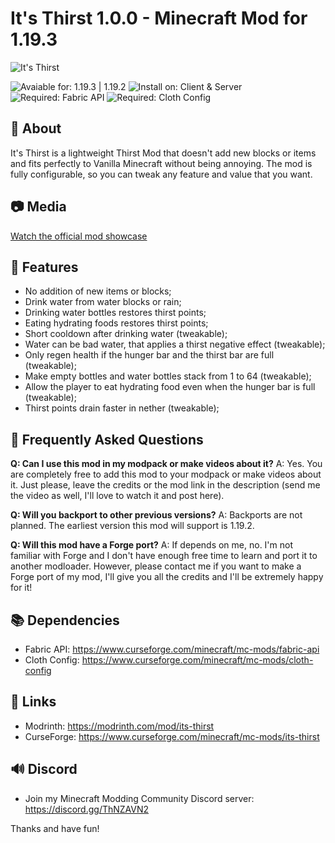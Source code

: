 # It's Thirst 1.0.0 - Minecraft Mod for 1.19.3

![It's Thirst](https://i.imgur.com/mEztvlI.png)

![Avaiable for: 1.19.3 | 1.19.2](https://img.shields.io/badge/Available%20for-1.19.3%20%7C%201.19.2-ecebe6?labelColor=2F4858&amp;style=for-the-badge)
![Install on: Client & Server](https://img.shields.io/badge/Install%20on-Client%20&amp;%20Server-ecebe6?labelColor=2F4858&amp;style=for-the-badge)
![Required: Fabric API](https://img.shields.io/badge/Required-Fabric%20API-ecebe6?labelColor=2F4858&amp;style=for-the-badge)
![Required: Cloth Config](https://img.shields.io/badge/Required-Cloth%20Config-ecebe6?labelColor=2F4858&amp;style=for-the-badge)

## 📄 About
It's Thirst is a lightweight Thirst Mod that doesn't add new blocks or items and fits perfectly to Vanilla Minecraft without being annoying. The mod is fully configurable, so you can tweak any feature and value that you want.

## 📷 Media
[Watch the official mod showcase](https://www.youtube.com/watch?v=HgN4FYMuc2Q)

## 🌟 Features
- No addition of new items or blocks; 
- Drink water from water blocks or rain;
- Drinking water bottles restores thirst points;
- Eating hydrating foods restores thirst points; 
- Short cooldown after drinking water (tweakable); 
- Water can be bad water, that applies a thirst negative effect (tweakable);
- Only regen health if the hunger bar and the thirst bar are full (tweakable); 
- Make empty bottles and water bottles stack from 1 to 64 (tweakable); 
- Allow the player to eat hydrating food even when the hunger bar is full (tweakable); 
- Thirst points drain faster in nether (tweakable);

## 📝 Frequently Asked Questions
**Q: Can I use this mod in my modpack or make videos about it?**
A: Yes. You are completely free to add this mod to your modpack or make videos about it. Just please, leave the credits or the mod link in the description (send me the video as well, I'll love to watch it and post here).

**Q: Will you backport to other previous versions?**
A: Backports are not planned. The earliest version this mod will support is 1.19.2.

**Q: Will this mod have a Forge port?**
A: If depends on me, no. I'm not familiar with Forge and I don't have enough free time to learn and port it to another modloader. However, please contact me if you want to make a Forge port of my mod, I'll give you all the credits and I'll be extremely happy for it!

## 📚 Dependencies
- Fabric API: https://www.curseforge.com/minecraft/mc-mods/fabric-api
- Cloth Config: https://www.curseforge.com/minecraft/mc-mods/cloth-config

## 📶 Links
- Modrinth: https://modrinth.com/mod/its-thirst
- CurseForge: https://www.curseforge.com/minecraft/mc-mods/its-thirst

## 🔊 Discord
- Join my Minecraft Modding Community Discord server: https://discord.gg/ThNZAVN2

Thanks and have fun!
